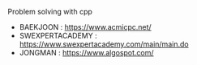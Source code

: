 Problem solving with cpp

- BAEKJOON : https://www.acmicpc.net/
- SWEXPERTACADEMY : https://www.swexpertacademy.com/main/main.do
- JONGMAN : https://www.algospot.com/
